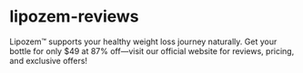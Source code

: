 # lipozem-reviews
Lipozem™ supports your healthy weight loss journey naturally. Get your bottle for only $49 at 87% off—visit our official website for reviews, pricing, and exclusive offers!
